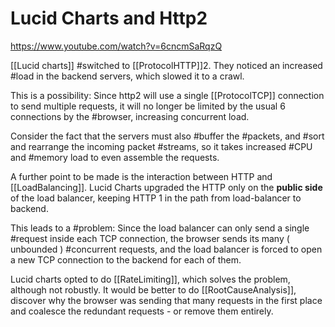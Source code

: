 # Lucid Charts and Http2

<https://www.youtube.com/watch?v=6cncmSaRqzQ>

[[Lucid charts]] #switched to [[ProtocolHTTP]]2. They noticed an increased #load in the backend servers, which slowed it to a crawl.

This is a possibility: Since http2 will use a single [[ProtocolTCP]] connection to send multiple requests, it will no longer be limited by the usual 6 connections by the #browser, increasing concurrent load.

Consider the fact that the servers must also #buffer the #packets, and #sort and rearrange the incoming packet #streams, so it takes increased #CPU and #memory load to even assemble the requests.

A further point to be made is the interaction between HTTP and [[LoadBalancing]]. Lucid Charts upgraded the HTTP only on the __public side__ of the load balancer, keeping HTTP 1 in the path from load-balancer to backend.

This leads to a #problem: Since the load balancer can only send a single #request inside each TCP connection, the browser sends its many ( unbounded ) #concurrent requests, and the load balancer is forced to open a new TCP connection to the backend for each of them.

Lucid charts opted to do [[RateLimiting]], which solves the problem, although not robustly.  It would be better to do [[RootCauseAnalysis]], discover why the browser was sending that many requests in the first place and coalesce the redundant requests - or remove them entirely.
